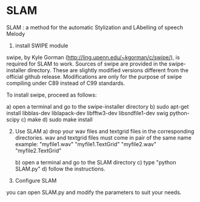SLAM
====

SLAM : a method for the automatic Stylization and LAbelling of speech Melody

1) install SWIPE module

swipe, by Kyle Gorman (http://ling.upenn.edu/~kgorman/c/swipe/),  is required for SLAM to work. 
Sources of swipe are provided in the swipe-installer directory. These are slightly modified versions different from the official github release. Modifications are only for the purpose of swipe compiling under C89 instead of C99 standards.

To install swipe, proceed as follows:

   a) open a terminal and go to the swipe-installer directory
   b) sudo apt-get install libblas-dev liblapack-dev libfftw3-dev libsndfile1-dev swig python-scipy
   c) make
   d) sudo make install

   
2) Use SLAM
   a) drop your wav files and textgrid files in the corresponding directories. wav and textgrid files must come in pair of the same name 
     example:
     "myfile1.wav" "myfile1.TextGrid" "myfile2.wav" "myfile2.TextGrid"

   b) open a terminal and go to the SLAM directory
   c) type "python SLAM.py"
   d) follow the instructions.

3) Configure SLAM

you can open SLAM.py and modify the parameters to suit your needs. 
